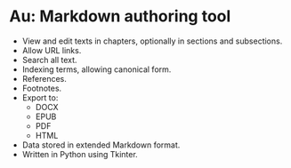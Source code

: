 # Au: Markdown authoring tool

- View and edit texts in chapters, optionally in sections and subsections.
- Allow URL links.
- Search all text.
- Indexing terms, allowing canonical form.
- References.
- Footnotes.
- Export to:
  - DOCX
  - EPUB
  - PDF
  - HTML
- Data stored in extended Markdown format.
- Written in Python using Tkinter.
